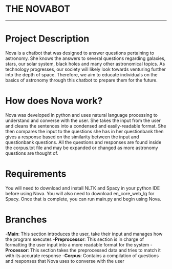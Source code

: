 # THE NOVABOT
---

# Project Description

Nova is a chatbot that was designed to answer questions pertaining to astronomy. She knows the answers to several questions regarding galaxies, stars, our solar system, black holes and many other astronomical topics. As technology progresses, our society will likely look towards venturing further into the depth of space. Therefore, we aim to educate individuals on the basics of astronomy through this chatbot to prepare them for the future. 

# How does Nova work?

Nova was developed in python and uses natural language processing to understand and converse with the user. She takes the input from the user and cleans the sentences into a condensed and easily-readable format. She then compares the input to the questions she has in her questionbank then gives a response based on the similarity between the input and questionbank questions. All the questions and responses are found inside the corpus.txt file and may be expanded or changed as more astronomy questions are thought of. 

# Requirements

You will need to download and install NLTK and Spacy in your python IDE before using Nova. You will also need to download en_core_web_lg for Spacy. Once that is complete, you can run main.py and begin using Nova. 

# Branches

-**Main**: This section introduces the user, take their input and manages how the program executes 
-**Preprocessor**: This section is in charge of formatting the user input into a more readable format for the system
-**Processor**: This section takes the preprocessed data and tries to match it with its accurate response
-**Corpus**: Contains a compilation of questions and responses that Nova uses to converse with the user


